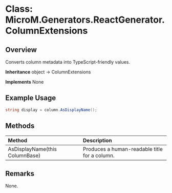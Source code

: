 # Class: MicroM.Generators.ReactGenerator.ColumnExtensions
## Overview
Converts column metadata into TypeScript-friendly values.

**Inheritance**
object -> ColumnExtensions

**Implements**
None

## Example Usage
```csharp
string display = column.AsDisplayName();
```
## Methods
| Method | Description |
|:------------|:-------------|
| AsDisplayName(this ColumnBase) | Produces a human-readable title for a column. |

## Remarks
None.

